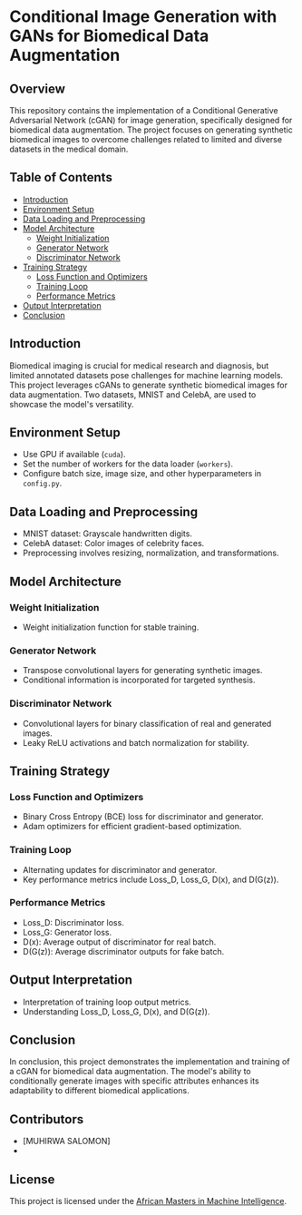 # Conditional Image Generation with GANs for Biomedical Data Augmentation

## Overview

This repository contains the implementation of a Conditional Generative Adversarial Network (cGAN) for image generation, specifically designed for biomedical data augmentation. The project focuses on generating synthetic biomedical images to overcome challenges related to limited and diverse datasets in the medical domain.

## Table of Contents

- [Introduction](#introduction)
- [Environment Setup](#environment-setup)
- [Data Loading and Preprocessing](#data-loading-and-preprocessing)
- [Model Architecture](#model-architecture)
  - [Weight Initialization](#weight-initialization)
  - [Generator Network](#generator-network)
  - [Discriminator Network](#discriminator-network)
- [Training Strategy](#training-strategy)
  - [Loss Function and Optimizers](#loss-function-and-optimizers)
  - [Training Loop](#training-loop)
  - [Performance Metrics](#performance-metrics)
- [Output Interpretation](#output-interpretation)
- [Conclusion](#conclusion)

## Introduction

Biomedical imaging is crucial for medical research and diagnosis, but limited annotated datasets pose challenges for machine learning models. This project leverages cGANs to generate synthetic biomedical images for data augmentation. Two datasets, MNIST and CelebA, are used to showcase the model's versatility.

## Environment Setup

- Use GPU if available (`cuda`).
- Set the number of workers for the data loader (`workers`).
- Configure batch size, image size, and other hyperparameters in `config.py`.

## Data Loading and Preprocessing

- MNIST dataset: Grayscale handwritten digits.
- CelebA dataset: Color images of celebrity faces.
- Preprocessing involves resizing, normalization, and transformations.

## Model Architecture

### Weight Initialization

- Weight initialization function for stable training.

### Generator Network

- Transpose convolutional layers for generating synthetic images.
- Conditional information is incorporated for targeted synthesis.

### Discriminator Network

- Convolutional layers for binary classification of real and generated images.
- Leaky ReLU activations and batch normalization for stability.

## Training Strategy

### Loss Function and Optimizers

- Binary Cross Entropy (BCE) loss for discriminator and generator.
- Adam optimizers for efficient gradient-based optimization.

### Training Loop

- Alternating updates for discriminator and generator.
- Key performance metrics include Loss\_D, Loss\_G, D(x), and D(G(z)).

### Performance Metrics

- Loss\_D: Discriminator loss.
- Loss\_G: Generator loss.
- D(x): Average output of discriminator for real batch.
- D(G(z)): Average discriminator outputs for fake batch.

## Output Interpretation

- Interpretation of training loop output metrics.
- Understanding Loss\_D, Loss\_G, D(x), and D(G(z)).

## Conclusion

In conclusion, this project demonstrates the implementation and training of a cGAN for biomedical data augmentation. The model's ability to conditionally generate images with specific attributes enhances its adaptability to different biomedical applications.

## Contributors

- [MUHIRWA SALOMON]
-

## License

This project is licensed under the [African Masters in Machine Intelligence](https://aimsammi.org/).

